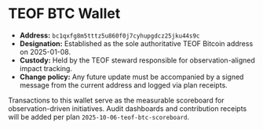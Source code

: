 # TEOF BTC Wallet

- **Address:** `bc1qxfg8m5tttz5u860f0j7cyhupgdcz25jku44s9c`
- **Designation:** Established as the sole authoritative TEOF Bitcoin address on 2025-01-08.
- **Custody:** Held by the TEOF steward responsible for observation-aligned impact tracking.
- **Change policy:** Any future update must be accompanied by a signed message from the current address and logged via plan receipts.

Transactions to this wallet serve as the measurable scoreboard for observation-driven initiatives. Audit dashboards and contribution receipts will be added per plan `2025-10-06-teof-btc-scoreboard`.

